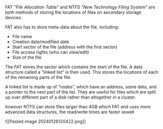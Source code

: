 FAT *“File Allocation Table”* and NTFS *“New Technology Filing System”* are both methods of storing the locations of files on secondary storage devices.

FAT also has to store meta-data about the file, including:
- File name 
- Creation date/modified date
- Start sector of the file (address with the first sector)
- File access rights (who can view/edit)
- Size of the file

The FAT stores the sector which contains the start of the file. A data structure called a “linked list” is then used. This stores the locations of each of the remaining parts of the file.  

A linked list is made up of “nodes”, which have an address, some data, and a pointer to the next part of the list. They are useful for files which are split up over different part of a disk rather than altogether in a cluster.

*however* NTFS can store files larger than 4GB which FAT and uses more advanced data structures, the read/write times are faster aswell

![[Pasted image 20240126120422.png]]